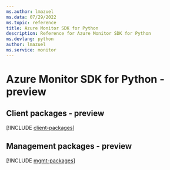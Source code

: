 ```yaml
---
ms.author: lmazuel
ms.data: 07/29/2022
ms.topic: reference
title: Azure Monitor SDK for Python
description: Reference for Azure Monitor SDK for Python
ms.devlang: python
author: lmazuel
ms.service: monitor
---
```

# Azure Monitor SDK for Python - preview

## Client packages - preview
[!INCLUDE [client-packages](monitor-client-index.md)]
## Management packages - preview
[!INCLUDE [mgmt-packages](monitor-mgmt-index.md)]